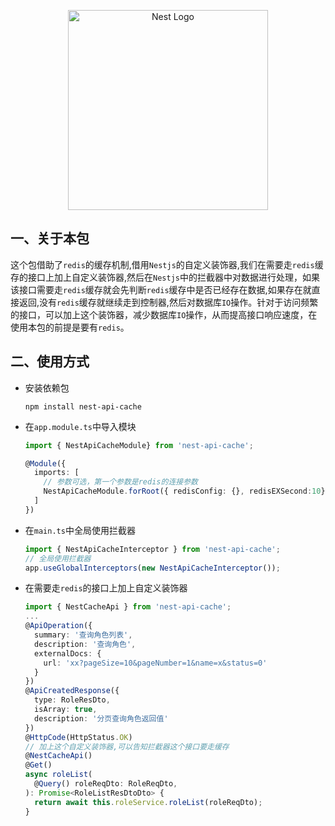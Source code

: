 <p align="center">
  <a href="http://nestjs.com/" target="blank"><img src="https://nestjs.com/img/logo_text.svg" width="320" alt="Nest Logo" /></a>
</p>

## 一、关于本包

这个包借助了`redis`的缓存机制,借用`Nestjs`的自定义装饰器,我们在需要走`redis`缓存的接口上加上自定义装饰器,然后在`Nestjs`中的拦截器中对数据进行处理，如果该接口需要走`redis`缓存就会先判断`redis`缓存中是否已经存在数据,如果存在就直接返回,没有`redis`缓存就继续走到控制器,然后对数据库`IO`操作。针对于访问频繁的接口，可以加上这个装饰器，减少数据库`IO`操作，从而提高接口响应速度，在使用本包的前提是要有`redis`。

## 二、使用方式

* 安装依赖包

  ```properties
  npm install nest-api-cache
  ```

* 在`app.module.ts`中导入模块

  ```typescript
  import { NestApiCacheModule} from 'nest-api-cache';
  
  @Module({
    imports: [
      // 参数可选，第一个参数是redis的连接参数
      NestApiCacheModule.forRoot({ redisConfig: {}, redisEXSecond:10}),
    ]
  })
  ```

* 在`main.ts`中全局使用拦截器

  ```typescript
  import { NestApiCacheInterceptor } from 'nest-api-cache';
  // 全局使用拦截器
  app.useGlobalInterceptors(new NestApiCacheInterceptor());
  ```

* 在需要走`redis`的接口上加上自定义装饰器

  ```typescript
  import { NestCacheApi } from 'nest-api-cache';
  ...
  @ApiOperation({
    summary: '查询角色列表', 
    description: '查询角色', 
    externalDocs: {
      url: 'xx?pageSize=10&pageNumber=1&name=x&status=0'
    }
  })
  @ApiCreatedResponse({
    type: RoleResDto,
    isArray: true,
    description: '分页查询角色返回值'
  })
  @HttpCode(HttpStatus.OK)
  // 加上这个自定义装饰器,可以告知拦截器这个接口要走缓存
  @NestCacheApi()
  @Get()
  async roleList(
    @Query() roleReqDto: RoleReqDto,
  ): Promise<RoleListResDtoDto> {
    return await this.roleService.roleList(roleReqDto);
  }
  ```

  
